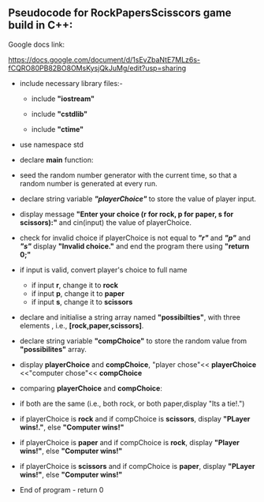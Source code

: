 **Pseudocode for RockPapersScisscors game build in C++**:
-
Google docs link:

https://docs.google.com/document/d/1sEvZbaNtE7MLz6s-fCQRO80PB82BO8OMsKysjQkJuMg/edit?usp=sharing

- include necessary library files:-
  
  - include **"iostream"**

  - include **"cstdlib"**

  - include **"ctime"**

- use namespace std

- declare **main** function:
- seed the random number generator with the current time, so that a random number is generated at every run.

- declare string variable _**"playerChoice"**_ to store the value of player input.

- display message **"Enter your choice (r for rock, p for paper, s for scissors):"** and cin(input) the value of playerChoice.

- check for invalid choice 
if playerChoice is not equal to **_"r"_** and **_"p"_** and **_"s"_**
display **"Invalid choice."** and end the program there using **"return 0;"**

- if input is valid, convert player's choice to full name
  - if input **r**, change it to **rock**
  - if input **p**, change it to **paper** 
  - if input **s**, change it to **scissors**

- declare and initialise a string array named **"possibilties"**, with three elements , i.e., **[rock,paper,scissors]**.

- declare string variable **"compChoice"** to store the random value from **"possibilites"** array.

- display **playerChoice** and **compChoice**,
"player chose"<< **playerChoice** <<"computer chose"<< **compChoice**

- comparing **playerChoice** and **compChoice**:
- if both are the same (i.e., both rock, or both paper,display "Its a tie!.")
- if playerChoice is **rock** and if compChoice is **scissors**, display **"PLayer wins!."**, else **"Computer wins!"**
- if playerChoice is **paper** and if compChoice is **rock**, display **"Player wins!"**, else **"Computer wins!"**
- if playerChoice is **scissors**  and if compChoice is **paper**, display **"PLayer wins!"**, else **"Computer wins!"**

- End of program - return 0



  
